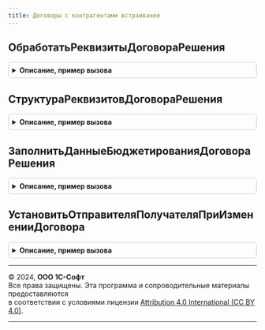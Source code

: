 ```yaml
---
title: Договоры с контрагентами встраивание
---
```



## ОбработатьРеквизитыДоговораРешения
<details style="margin: 1em 0; padding: 0.5em; border: 1px solid #ccc; border-radius: 6px;">

<summary style="font-weight: bold; cursor: pointer;">Описание, пример вызова</summary>

```bsl

// Процедура рассчитывает некоторые реквизиты договора
Процедура ОбработатьРеквизитыДоговораРешения(РеквизитыДоговора, СтруктураРеквизитов) Экспорт
```

Пример вызова
```bsl
ДоговорыСКонтрагентамиВстраивание.ОбработатьРеквизитыДоговораРешения(РеквизитыДоговора, СтруктураРеквизитов) 
```
</details>

## СтруктураРеквизитовДоговораРешения
<details style="margin: 1em 0; padding: 0.5em; border: 1px solid #ccc; border-radius: 6px;">

<summary style="font-weight: bold; cursor: pointer;">Описание, пример вызова</summary>

```bsl

//Процедура изменяет структуру реквизитов договора в связи с особенностями решения
Процедура СтруктураРеквизитовДоговораРешения(СтруктураРеквизитов, ДоговорТип, ВидОперацииУХ) Экспорт
```

Пример вызова
```bsl
ДоговорыСКонтрагентамиВстраивание.СтруктураРеквизитовДоговораРешения(СтруктураРеквизитов, ДоговорТип, ВидОперацииУХ) 
```
</details>

## ЗаполнитьДанныеБюджетированияДоговораРешения
<details style="margin: 1em 0; padding: 0.5em; border: 1px solid #ccc; border-radius: 6px;">

<summary style="font-weight: bold; cursor: pointer;">Описание, пример вызова</summary>

```bsl

// Процедура заполняет данные бюджетирования для договоров решения
Процедура ЗаполнитьДанныеБюджетированияДоговораРешения(Договор, ВидБюджета, ДанныеБюджетирования) Экспорт
```

Пример вызова
```bsl
ДоговорыСКонтрагентамиВстраивание.ЗаполнитьДанныеБюджетированияДоговораРешения(Договор, ВидБюджета, ДанныеБюджетирования) 
```
</details>

## УстановитьОтправителяПолучателяПриИзмененииДоговора
<details style="margin: 1em 0; padding: 0.5em; border: 1px solid #ccc; border-radius: 6px;">

<summary style="font-weight: bold; cursor: pointer;">Описание, пример вызова</summary>

```bsl

// Процедура устанавливает  Организация-ОрганизацияПолучатель-ОрганизацияОтправитель
Процедура УстановитьОтправителяПолучателяПриИзмененииДоговора(ОбъектЗаявка, РеквизитыЗаявки, Договор, РеквизитыДоговора) Экспорт
```

Пример вызова
```bsl
ДоговорыСКонтрагентамиВстраивание.УстановитьОтправителяПолучателяПриИзмененииДоговора(ОбъектЗаявка, РеквизитыЗаявки, Договор, РеквизитыДоговора) 
```
</details>

---

© 2024, **ООО 1С-Софт**  
Все права защищены. Эта программа и сопроводительные материалы предоставляются  
в соответствии с условиями лицензии [Attribution 4.0 International (CC BY 4.0)](https://creativecommons.org/licenses/by/4.0/legalcode).

---
